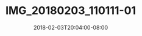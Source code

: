 ---
title: IMG_20180203_110111-01
date: 2018-02-03T20:04:00-08:00
draft: false
location: Mt. Rainier, WA
img_url: https://d17enza3bfujl8.cloudfront.net/IMG_20180203_110111-01.jpg
original_fn: ""
tags:
- Mt. Rainier, WA
- Julian
- Olives
- hiking

---